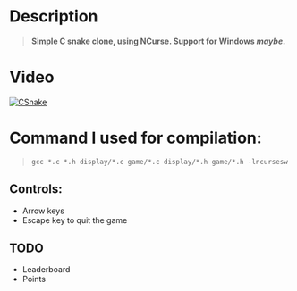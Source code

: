# Description

> **Simple C snake clone, using NCurse. Support for Windows _maybe_.**

# Video
[![CSnake](http://img.youtube.com/vi/JkQRXaTPSZ0/0.jpg)](http://www.youtube.com/watch?v=JkQRXaTPSZ0 "CSnake")

# Command I used for compilation:

> ``` gcc *.c *.h display/*.c game/*.c display/*.h game/*.h -lncursesw ```

## Controls:

+ Arrow keys
+ Escape key to quit the game

## TODO
+ Leaderboard
+ Points

